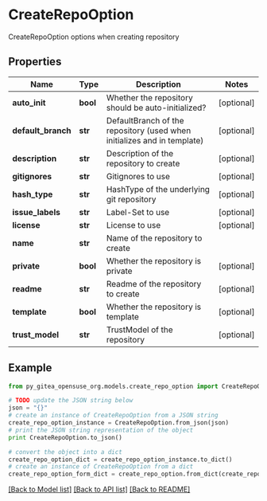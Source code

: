 # CreateRepoOption

CreateRepoOption options when creating repository

## Properties
Name | Type | Description | Notes
------------ | ------------- | ------------- | -------------
**auto_init** | **bool** | Whether the repository should be auto-initialized? | [optional] 
**default_branch** | **str** | DefaultBranch of the repository (used when initializes and in template) | [optional] 
**description** | **str** | Description of the repository to create | [optional] 
**gitignores** | **str** | Gitignores to use | [optional] 
**hash_type** | **str** | HashType of the underlying git repository | [optional] 
**issue_labels** | **str** | Label-Set to use | [optional] 
**license** | **str** | License to use | [optional] 
**name** | **str** | Name of the repository to create | 
**private** | **bool** | Whether the repository is private | [optional] 
**readme** | **str** | Readme of the repository to create | [optional] 
**template** | **bool** | Whether the repository is template | [optional] 
**trust_model** | **str** | TrustModel of the repository | [optional] 

## Example

```python
from py_gitea_opensuse_org.models.create_repo_option import CreateRepoOption

# TODO update the JSON string below
json = "{}"
# create an instance of CreateRepoOption from a JSON string
create_repo_option_instance = CreateRepoOption.from_json(json)
# print the JSON string representation of the object
print CreateRepoOption.to_json()

# convert the object into a dict
create_repo_option_dict = create_repo_option_instance.to_dict()
# create an instance of CreateRepoOption from a dict
create_repo_option_form_dict = create_repo_option.from_dict(create_repo_option_dict)
```
[[Back to Model list]](../README.md#documentation-for-models) [[Back to API list]](../README.md#documentation-for-api-endpoints) [[Back to README]](../README.md)



